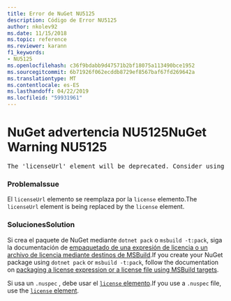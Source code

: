 ```yaml
---
title: Error de NuGet NU5125
description: Código de Error NU5125
author: nkolev92
ms.date: 11/15/2018
ms.topic: reference
ms.reviewer: karann
f1_keywords:
- NU5125
ms.openlocfilehash: c36f9bdabb9d47571b2bf18075a113490bce1952
ms.sourcegitcommit: 6b71926f062ecddb8729ef8567baf67fd269642a
ms.translationtype: MT
ms.contentlocale: es-ES
ms.lasthandoff: 04/22/2019
ms.locfileid: "59931961"
---
```

# <a name="nuget-warning-nu5125"></a><span data-ttu-id="ebc17-103">NuGet advertencia NU5125</span><span class="sxs-lookup"><span data-stu-id="ebc17-103">NuGet Warning NU5125</span></span>
<pre>The 'licenseUrl' element will be deprecated. Consider using the 'license' element instead.</pre>

### <a name="issue"></a><span data-ttu-id="ebc17-104">Problema</span><span class="sxs-lookup"><span data-stu-id="ebc17-104">Issue</span></span>

<span data-ttu-id="ebc17-105">El `licenseUrl` elemento se reemplaza por la `license` elemento.</span><span class="sxs-lookup"><span data-stu-id="ebc17-105">The `licenseUrl` element is being replaced by the `license` element.</span></span>

### <a name="solution"></a><span data-ttu-id="ebc17-106">Soluciones</span><span class="sxs-lookup"><span data-stu-id="ebc17-106">Solution</span></span>

<span data-ttu-id="ebc17-107">Si crea el paquete de NuGet mediante `dotnet pack` o `msbuild -t:pack`, siga la documentación de [empaquetado de una expresión de licencia o un archivo de licencia mediante destinos de MSBuild](../msbuild-targets.md#packing-a-license-expression-or-a-license-file).</span><span class="sxs-lookup"><span data-stu-id="ebc17-107">If you create your NuGet package using `dotnet pack` or `msbuild -t:pack`, follow the documentation on [packaging a license expression or a license file using MSBuild targets](../msbuild-targets.md#packing-a-license-expression-or-a-license-file).</span></span>

<span data-ttu-id="ebc17-108">Si usa un `.nuspec` , debe usar el [ `license` elemento](../nuspec.md#license).</span><span class="sxs-lookup"><span data-stu-id="ebc17-108">If you use a `.nuspec` file, use the [`license` element](../nuspec.md#license).</span></span>
